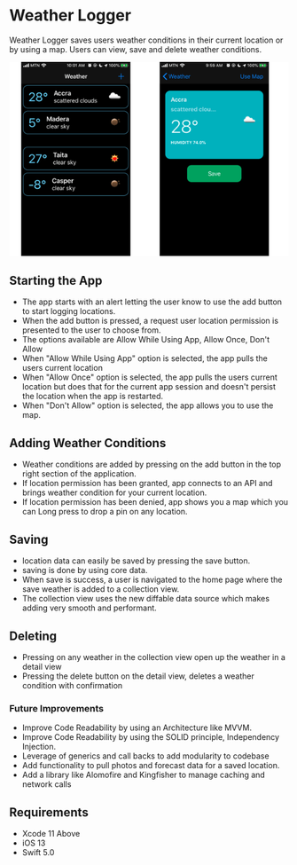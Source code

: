 # Weather Logger
Weather Logger saves users weather conditions in their current location or by using a map. Users can view, save and delete weather conditions.

![](preview.png)

## Starting the App
* The app starts with an alert letting the user know to use the add button to start logging locations.
* When the add button is pressed, a request user location permission is presented to the user to choose from.
* The options available are Allow While Using App, Allow Once, Don't Allow
* When "Allow While Using App" option is selected, the app pulls the users current location
* When "Allow Once" option is selected, the app pulls the users current location but does that for the current app session and doesn't persist the location when the app is restarted.
* When "Don't Allow" option is selected, the app allows you to use the map. 

## Adding Weather Conditions
* Weather conditions are added by pressing on the add button in the top right section of the application.
* If location permission has been granted, app connects to an API and brings weather condition for your current location.
* If location permission has been denied, app shows you a map which you can Long press to drop a pin on any location.

## Saving 
* location data can easily be saved by pressing the save button.
* saving is done by using core data. 
* When save is success, a user is navigated to the home page where the save weather is added to a collection view.
* The collection view uses the new diffable data source which makes adding very smooth and performant. 

## Deleting
* Pressing on any weather in the collection view open up the weather in a detail view 
* Pressing the delete button on the detail view, deletes a weather condition with confirmation 


### Future Improvements
* Improve Code Readability by using an Architecture like MVVM.
* Improve Code Readability by using the SOLID principle, Independency Injection.
* Leverage of generics and call backs to add modularity to codebase 
* Add functionality to pull photos and forecast data for a saved location.
* Add a library like Alomofire and Kingfisher to manage caching and network calls 


## Requirements

- Xcode 11 Above
- iOS 13
- Swift 5.0

